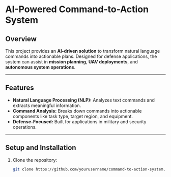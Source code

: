 # AI-Powered Command-to-Action System

## Overview

This project provides an **AI-driven solution** to transform natural language commands into actionable plans. Designed for defense applications, the system can assist in **mission planning**, **UAV deployments**, and **autonomous system operations**.

---

## Features

- **Natural Language Processing (NLP):** Analyzes text commands and extracts meaningful information.
- **Command Analysis:** Breaks down commands into actionable components like task type, target region, and equipment.
- **Defense-Focused:** Built for applications in military and security operations.

---

## Setup and Installation

1. Clone the repository:
   ```bash
   git clone https://github.com/yourusername/command-to-action-system.git
